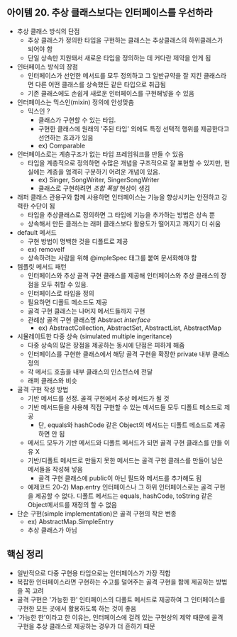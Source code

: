## 아이템 20. 추상 클래스보다는 인터페이스를 우선하라
- 추상 클래스 방식의 단점
    - 추상 클래스가 정의한 타입을 구현하는 클래스는 추상클래스의 하위클래스가 되어야 함
    - 단일 상속만 지원돼서 새로운 타입을 정의하는 데 커다란 제약을 안게 됨
- 인터페이스 방식의 장점
    - 인터페이스가 선언한 메서드를 모두 정의하고 그 일반규약을 잘 지킨 클래스라면 다른 어떤 클래스를 상속했든 같은 타입으로 취급됨
    - 기존 클래스에도 손쉽게 새로운 인터페이스를 구현해넣을 수 있음
- 인터페이스는 믹스인(mixin) 정의에 안성맞춤
    - 믹스인 ? 
        - 클래스가 구현할 수 있는 타입.
        - 구현한 클래스에 원래의 '주된 타입' 외에도 특정 선택적 행위를 제공한다고 선언하는 효과가 있음
        - ex) Comparable
- 인터페이스로는 계층구조가 없는 타입 프레임워크를 만들 수 있음
    - 타입을 계층적으로 정의하면 수많은 개념을 구조적으로 잘 표현할 수 있지만, 현실에는 계층을 엄격히 구분하기 어려운 개념이 있음.
        - ex) Singer, SongWriter, SingerSongWriter
        - 클래스로 구현하려면 *조합 폭발* 현상이 생김
- 래퍼 클래스 관용구와 함께 사용하면 인터페이스는 기능을 향상시키는 안전하고 강력한 수단이 됨   
    - 타입을 추상클래스로 정의하면 그 타입에 기능을 추가하는 방법은 상속 뿐
    - 상속해서 만든 클래스는 래퍼 클래스보다 활용도가 떨어지고 깨지기 더 쉬움
- default 메서드
    - 구현 방법이 명백한 것을 디폴트로 제공
    - ex) removeIf
    - 상속하려는 사람을 위해 @impleSpec 태그를 붙여 문서화해야 함
- 템플릿 메서드 패턴
    - 인터페이스와 추상 골격 구현 클래스를 제공해 인터페이스와 추상 클래스의 장점을 모두 취할 수 있음.
    - 인터페이스로 타입을 정의
    - 필요하면 디폴트 메소드도 제공
    - 골격 구현 클래스는 나머지 메서드들까지 구현
    - 관례상 골격 구현 클래스명 Abstract _interface_
        - ex) AbstractCollection, AbstractSet, AbstractList, AbstractMap
- 시뮬레이트한 다중 상속 (simulated multiple ingeritance)
    - 다중 상속의 많은 장점을 제공하는 동시에 단점은 피하게 해줌
    - 인터페이스를 구현한 클래스에서 해당 골격 구현을 확장한 private 내부 클래스 정의
    - 각 메서드 호출을 내부 클래스의 인스턴스에 전달
    - 래퍼 클래스와 비슷
- 골격 구현 작성 방법
    - 기반 메서드를 선정. 골격 구현에서 추상 메서드가 될 것
    - 기반 메서드들을 사용해 직접 구현할 수 있는 메서드들 모두 디폴트 메소드로 제공
        - 단, equals와 hashCode 같은 Object의 메서드는 디폴트 메소드로 제공하면 안 됨
    - 메서드 모두가 기반 메서드와 디폴트 메서드가 되면 골격 구현 클래스를 만들 이유 X
    - 기반/디폴트 메서드로 만들지 못한 메서드는 골격 구현 클래스를 만들어 남은 메서들을 작성해 넣음
        - 골격 구현 클래스에 public이 아닌 필드와 메서드를 추가해도 됨
    - 예제코드 20-2) Map.entry 인터페이스나 그 하위 인터페이스로는 골격 구현을 제공할 수 없다. 디폴트 메서드는 equals, hashCode, toString 같은 Object메서드를 재정의 할 수 없음
- 단순 구현(simple implementation)은 골격 구현의 작은 변종
    - ex) AbstractMap.SimpleEntry
    - 추상 클래스가 아님
 ## 핵심 정리
 - 일반적으로 다중 구현용 타입으로는 인터페이스가 가장 적합
 - 복잡한 인터페이스라면 구현하는 수고를 덜어주는 골격 구현을 함께 제공하는 방법을 꼭 고려
 - 골격 구현은 '가능한 한' 인터페이스의 디폴트 메서드로 제공하여 그 인터페이스를 구현한 모든 곳에서 활용하도록 하는 것이 좋음
 - '가능한 한'이라고 한 이유는, 인터페이스에 걸려 있는 구현상의 제약 때문에 골격 구현을 추상 클래스로 제공하는 경우가 더 흔하기 때문